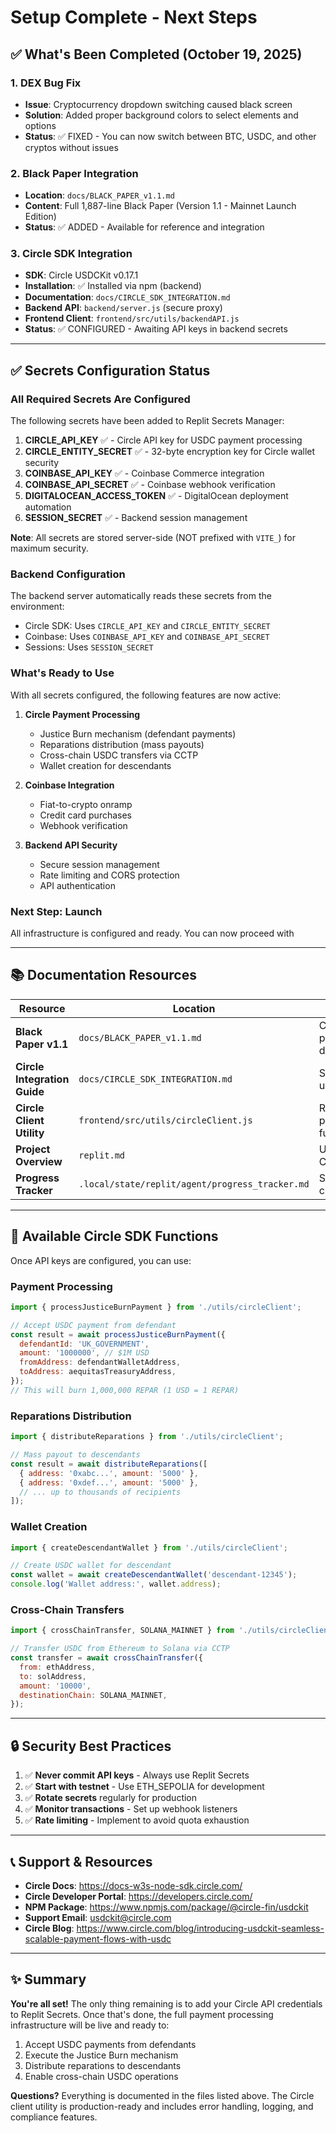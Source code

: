 # Setup Complete - Next Steps

## ✅ What's Been Completed (October 19, 2025)

### 1. DEX Bug Fix
- **Issue**: Cryptocurrency dropdown switching caused black screen
- **Solution**: Added proper background colors to select elements and options
- **Status**: ✅ FIXED - You can now switch between BTC, USDC, and other cryptos without issues

### 2. Black Paper Integration
- **Location**: `docs/BLACK_PAPER_v1.1.md`
- **Content**: Full 1,887-line Black Paper (Version 1.1 - Mainnet Launch Edition)
- **Status**: ✅ ADDED - Available for reference and integration

### 3. Circle SDK Integration
- **SDK**: Circle USDCKit v0.17.1
- **Installation**: ✅ Installed via npm (backend)
- **Documentation**: `docs/CIRCLE_SDK_INTEGRATION.md`
- **Backend API**: `backend/server.js` (secure proxy)
- **Frontend Client**: `frontend/src/utils/backendAPI.js`
- **Status**: ✅ CONFIGURED - Awaiting API keys in backend secrets

---

## ✅ Secrets Configuration Status

### All Required Secrets Are Configured

The following secrets have been added to Replit Secrets Manager:

1. **CIRCLE_API_KEY** ✅ - Circle API key for USDC payment processing
2. **CIRCLE_ENTITY_SECRET** ✅ - 32-byte encryption key for Circle wallet security
3. **COINBASE_API_KEY** ✅ - Coinbase Commerce integration
4. **COINBASE_API_SECRET** ✅ - Coinbase webhook verification
5. **DIGITALOCEAN_ACCESS_TOKEN** ✅ - DigitalOcean deployment automation
6. **SESSION_SECRET** ✅ - Backend session management

**Note**: All secrets are stored server-side (NOT prefixed with `VITE_`) for maximum security.

### Backend Configuration

The backend server automatically reads these secrets from the environment:
- Circle SDK: Uses `CIRCLE_API_KEY` and `CIRCLE_ENTITY_SECRET`
- Coinbase: Uses `COINBASE_API_KEY` and `COINBASE_API_SECRET`
- Sessions: Uses `SESSION_SECRET`

### What's Ready to Use

With all secrets configured, the following features are now active:

1. **Circle Payment Processing**
   - Justice Burn mechanism (defendant payments)
   - Reparations distribution (mass payouts)
   - Cross-chain USDC transfers via CCTP
   - Wallet creation for descendants

2. **Coinbase Integration**
   - Fiat-to-crypto onramp
   - Credit card purchases
   - Webhook verification

3. **Backend API Security**
   - Secure session management
   - Rate limiting and CORS protection
   - API authentication

### Next Step: Launch

All infrastructure is configured and ready. You can now proceed with

---

## 📚 Documentation Resources

| Resource | Location | Purpose |
|----------|----------|---------|
| **Black Paper v1.1** | `docs/BLACK_PAPER_v1.1.md` | Complete protocol documentation |
| **Circle Integration Guide** | `docs/CIRCLE_SDK_INTEGRATION.md` | SDK setup and usage |
| **Circle Client Utility** | `frontend/src/utils/circleClient.js` | Ready-to-use payment functions |
| **Project Overview** | `replit.md` | Updated with Circle SDK info |
| **Progress Tracker** | `.local/state/replit/agent/progress_tracker.md` | Setup checklist |

---

## 🚀 Available Circle SDK Functions

Once API keys are configured, you can use:

### Payment Processing
```javascript
import { processJusticeBurnPayment } from './utils/circleClient';

// Accept USDC payment from defendant
const result = await processJusticeBurnPayment({
  defendantId: 'UK_GOVERNMENT',
  amount: '1000000', // $1M USD
  fromAddress: defendantWalletAddress,
  toAddress: aequitasTreasuryAddress,
});
// This will burn 1,000,000 REPAR (1 USD = 1 REPAR)
```

### Reparations Distribution
```javascript
import { distributeReparations } from './utils/circleClient';

// Mass payout to descendants
const result = await distributeReparations([
  { address: '0xabc...', amount: '5000' },
  { address: '0xdef...', amount: '5000' },
  // ... up to thousands of recipients
]);
```

### Wallet Creation
```javascript
import { createDescendantWallet } from './utils/circleClient';

// Create USDC wallet for descendant
const wallet = await createDescendantWallet('descendant-12345');
console.log('Wallet address:', wallet.address);
```

### Cross-Chain Transfers
```javascript
import { crossChainTransfer, SOLANA_MAINNET } from './utils/circleClient';

// Transfer USDC from Ethereum to Solana via CCTP
const transfer = await crossChainTransfer({
  from: ethAddress,
  to: solAddress,
  amount: '10000',
  destinationChain: SOLANA_MAINNET,
});
```

---

## 🔒 Security Best Practices

1. ✅ **Never commit API keys** - Always use Replit Secrets
2. ✅ **Start with testnet** - Use ETH_SEPOLIA for development
3. ✅ **Rotate secrets** regularly for production
4. ✅ **Monitor transactions** - Set up webhook listeners
5. ✅ **Rate limiting** - Implement to avoid quota exhaustion

---

## 📞 Support & Resources

- **Circle Docs**: https://docs-w3s-node-sdk.circle.com/
- **Circle Developer Portal**: https://developers.circle.com/
- **NPM Package**: https://www.npmjs.com/package/@circle-fin/usdckit
- **Support Email**: usdckit@circle.com
- **Circle Blog**: https://www.circle.com/blog/introducing-usdckit-seamless-scalable-payment-flows-with-usdc

---

## ✨ Summary

**You're all set!** The only thing remaining is to add your Circle API credentials to Replit Secrets. Once that's done, the full payment processing infrastructure will be live and ready to:

1. Accept USDC payments from defendants
2. Execute the Justice Burn mechanism
3. Distribute reparations to descendants
4. Enable cross-chain USDC operations

**Questions?** Everything is documented in the files listed above. The Circle client utility is production-ready and includes error handling, logging, and compliance features.